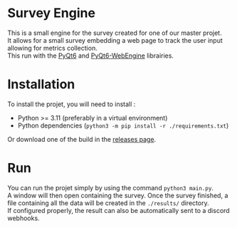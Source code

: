 # Survey Engine

This is a small engine for the survey created for one of our master projet.  
It allows for a small survey embedding a web page to track the user input allowing for metrics collection.  
This run with the [PyQt6](https://www.riverbankcomputing.com/software/pyqt/) and 
[PyQt6-WebEngine](https://www.riverbankcomputing.com/software/pyqtwebengine/) librairies. 

# Installation

To install the projet, you will need to install :

- Python >= 3.11  (preferably in a virtual environment)
- Python dependencies (`python3 -m pip install -r ./requirements.txt`)

Or download one of the build in the [releases page](https://github.com/Faraphel/M1-Recherche/releases).

# Run

You can run the projet simply by using the command `python3 main.py`.  
A window will then open containing the survey. Once the survey finished, a file containing all the data
will be created in the `./results/` directory.  
If configured properly, the result can also be automatically sent to a discord webhooks.
